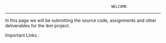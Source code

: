                                                     WELCOME
                                                    
 
 ________________________________________________________________________________________________________________
 
 
 
 In this page we will be submitting the source code, assignments and other deliverables for the ibm project.
 
 
 Important Links : 
 
 
 

